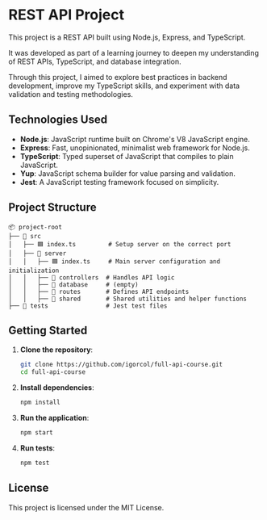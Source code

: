 # REST API Project

This project is a REST API built using Node.js, Express, and TypeScript. 

It was developed as part of a learning journey to deepen my understanding of REST APIs, TypeScript, and database integration.

 Through this project, I aimed to explore best practices in backend development, improve my TypeScript skills, and experiment with data validation and testing methodologies.

## Technologies Used

- **Node.js**: JavaScript runtime built on Chrome's V8 JavaScript engine.
- **Express**: Fast, unopinionated, minimalist web framework for Node.js.
- **TypeScript**: Typed superset of JavaScript that compiles to plain JavaScript.
- **Yup**: JavaScript schema builder for value parsing and validation.
- **Jest**: A JavaScript testing framework focused on simplicity.

## Project Structure

```
📦 project-root
├── 📂 src
│   ├── 🟦 index.ts         # Setup server on the correct port
│   ├── 📂 server
│   │   ├── 🟦 index.ts     # Main server configuration and initialization
│   │   ├── 📂 controllers  # Handles API logic
│   │   ├── 📂 database     # (empty)
│   │   ├── 📂 routes       # Defines API endpoints
│   │   ├── 📂 shared       # Shared utilities and helper functions
├── 📂 tests                # Jest test files
```

## Getting Started

1. **Clone the repository**:
    ```sh
    git clone https://github.com/igorcol/full-api-course.git
    cd full-api-course
    ```

2. **Install dependencies**:
    ```sh
    npm install
    ```

3. **Run the application**:
    ```sh
    npm start
    ```

4. **Run tests**:
    ```sh
    npm test 
    ```

## License

This project is licensed under the MIT License.
